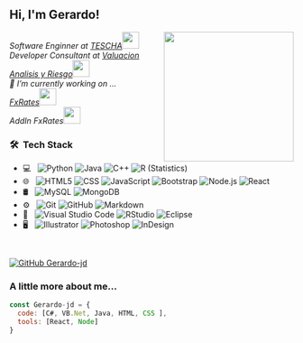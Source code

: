 
<h2> Hi, I'm Gerardo! </h2>
<img align='right' src="https://github.com/Gerardo-jd/Gerardo-jd/assets/99415004/958677d8-2213-4b8f-a55d-116577c7cc74" width="230">

<p><em>Software Enginner at <a href="http://www.unb.br">TESCHA</a><img src="https://media.giphy.com/media/fYSnHlufseco8Fh93Z/giphy.gif" width="30">
</br>Developer Consultant at <a href="https://www.var.com.mx/">Valuacion Analisis y Riesgo</a><img src="https://media.giphy.com/media/WUlplcMpOCEmTGBtBW/giphy.gif" width="30">
</br>🔭 I’m currently working on ... 
  </br><a href="https://fxrates.com.mx/Resumen.aspx">FxRates</a><img src="https://media.giphy.com/media/WUlplcMpOCEmTGBtBW/giphy.gif" width="30">
  </br><a >AddIn FxRates</a><img src="https://media.giphy.com/media/WUlplcMpOCEmTGBtBW/giphy.gif" width="30">
</em></p>

<h3> 🛠 &nbsp;Tech Stack</h3>

- 💻 &nbsp;
  ![Python](https://img.shields.io/badge/-Python-333333?style=flat&logo=python)
  ![Java](https://img.shields.io/badge/-Java-333333?style=flat&logo=Java&logoColor=007396)
  ![C++](https://img.shields.io/badge/-C++-333333?style=flat&logo=C%2B%2B&logoColor=00599C)
  ![R (Statistics)](https://img.shields.io/badge/-R-333333?style=flat&logo=R&logoColor=276DC3)
- 🌐 &nbsp;
  ![HTML5](https://img.shields.io/badge/-HTML5-333333?style=flat&logo=HTML5)
  ![CSS](https://img.shields.io/badge/-CSS-333333?style=flat&logo=CSS3&logoColor=1572B6)
  ![JavaScript](https://img.shields.io/badge/-JavaScript-333333?style=flat&logo=javascript)
  ![Bootstrap](https://img.shields.io/badge/-Bootstrap-333333?style=flat&logo=bootstrap&logoColor=563D7C)
  ![Node.js](https://img.shields.io/badge/-Node.js-333333?style=flat&logo=node.js)
  ![React](https://img.shields.io/badge/-React-333333?style=flat&logo=react)
- 🛢 &nbsp;
  ![MySQL](https://img.shields.io/badge/-MySQL-333333?style=flat&logo=mysql)
  ![MongoDB](https://img.shields.io/badge/-MongoDB-333333?style=flat&logo=mongodb)
- ⚙️ &nbsp;
  ![Git](https://img.shields.io/badge/-Git-333333?style=flat&logo=git)
  ![GitHub](https://img.shields.io/badge/-GitHub-333333?style=flat&logo=github)
  ![Markdown](https://img.shields.io/badge/-Markdown-333333?style=flat&logo=markdown)
- 🔧 &nbsp;
  ![Visual Studio Code](https://img.shields.io/badge/-Visual%20Studio%20Code-333333?style=flat&logo=visual-studio-code&logoColor=007ACC)
  ![RStudio](https://img.shields.io/badge/-RStudio-333333?style=flat&logo=rstudio)
  ![Eclipse](https://img.shields.io/badge/-Eclipse-333333?style=flat&logo=eclipse-ide&logoColor=2C2255)
- 🖥 &nbsp;
  ![Illustrator](https://img.shields.io/badge/-Illustrator-333333?style=flat&logo=adobe-illustrator)
  ![Photoshop](https://img.shields.io/badge/-Photoshop-333333?style=flat&logo=adobe-photoshop)
  ![InDesign](https://img.shields.io/badge/-InDesign-333333?style=flat&logo=adobe-indesign)

<br/>


[![GitHub Gerardo-jd](https://img.shields.io/github/followers/Gerardo-jd?label=follow&style=social)](https://github.com/Gerardo-jd)

### A little more about me...  

```javascript
const Gerardo-jd = {  
  code: [C#, VB.Net, Java, HTML, CSS ],
  tools: [React, Node] 
}
```
<!--
**Gerardo-jd/Gerardo-jd** is a ✨ _special_ ✨ repository because its `README.md` (this file) appears on your GitHub profile.

Here are some ideas to get you started:

- 🔭 I’m currently working on ...
- 🌱 I’m currently learning ...
- 👯 I’m looking to collaborate on ...
- 🤔 I’m looking for help with ...
- 💬 Ask me about ...
- 📫 How to reach me: ...
- 😄 Pronouns: ...
- ⚡ Fun fact: ...
-->
